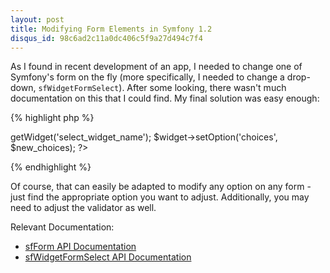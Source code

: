 ```yaml
--- 
layout: post
title: Modifying Form Elements in Symfony 1.2
disqus_id: 98c6ad2c11a0dc406c5f9a27d494c7f4
---
```

As I found in recent development of an app, I needed to change one of Symfony's
form on the fly (more specifically, I needed to change a drop-down,
`sfWidgetFormSelect`). After some looking, there wasn't much documentation on
this that I could find. My final solution was easy enough:

{% highlight php %}
<?php
$form = new SomeFancyForm();
$new_choices = array('Selection 1', 'Selection 2', 'Selection 3');
$widget = $form->getWidget('select_widget_name');
$widget->setOption('choices', $new_choices);
?>
{% endhighlight %}

Of course, that can easily be adapted to modify any option on any form - just
find the appropriate option you want to adjust. Additionally, you may need to
adjust the validator as well.

Relevant Documentation:

- [sfForm API Documentation](http://www.symfony-project.org/api/1_2/sfForm#method_getwidget)
- [sfWidgetFormSelect API Documentation](http://www.symfony-project.org/api/1_2/sfWidgetFormSelect)
